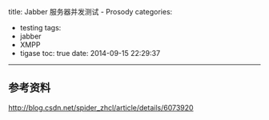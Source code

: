 title: Jabber 服务器并发测试 - Prosody
categories:
  - testing
tags:
  - jabber
  - XMPP
  - tigase
toc: true
date: 2014-09-15 22:29:37
---

## 参考资料

http://blog.csdn.net/spider_zhcl/article/details/6073920